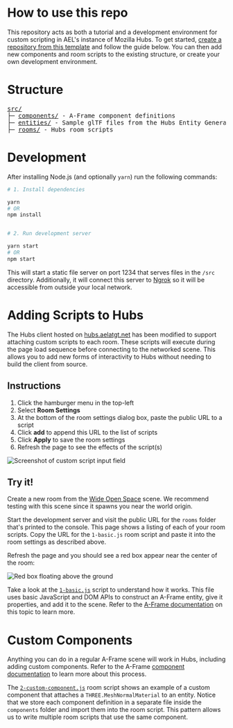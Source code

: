 # How to use this repo

This repository acts as both a tutorial and a development environment for custom
scripting in AEL's instance of Mozilla Hubs. To get started,
[create a repository from this template](https://github.com/mattrossman/hubs-custom-scripts/generate)
and follow the guide below. You can then add new components and room scripts to
the existing structure, or create your own development environment.

# Structure

<pre>
<a href="./src/">src/</a>
├─ <a href="./src/components/">components/</a> - A-Frame component definitions
├─ <a href="./src/entities/">entities/</a> - Sample glTF files from the Hubs Entity Generator
├─ <a href="./src/rooms/">rooms/</a> - Hubs room scripts
</pre>

# Development

After installing Node.js (and optionally `yarn`) run the following commands:

```bash
# 1. Install dependencies

yarn
# OR
npm install


# 2. Run development server

yarn start
# OR
npm start
```

This will start a static file server on port 1234 that serves files in the
`/src` directory. Additionally, it will connect this server to
[Ngrok](https://ngrok.io) so it will be accessible from outside your local
network.

# Adding Scripts to Hubs

The Hubs client hosted on [hubs.aelatgt.net](https://hubs.aelatgt.net) has been
modified to support attaching custom scripts to each room. These scripts will
execute during the page load sequence before connecting to the networked scene.
This allows you to add new forms of interactivity to Hubs without needing to
build the client from source.

## Instructions

1. Click the hamburger menu in the top-left
2. Select **Room Settings**
3. At the bottom of the room settings dialog box, paste the public URL to a
   script
4. Click **add** to append this URL to the list of scripts
5. Click **Apply** to save the room settings
6. Refresh the page to see the effects of the script(s)

![Screenshot of custom script input field](https://i.imgur.com/j6IrzWH.png)

## Try it!

Create a new room from the
[Wide Open Space](https://hubs.aelatgt.net/scenes/BNKgTxW/wideopenspace) scene.
We recommend testing with this scene since it spawns you near the world origin.

Start the development server and visit the public URL for the `rooms` folder
that's printed to the console. This page shows a listing of each of your room
scripts. Copy the URL for the `1-basic.js` room script and paste it into the
room settings as described above.

Refresh the page and you should see a red box appear near the center of the
room:

![Red box floating above the ground](https://i.imgur.com/a73GkTV.png)

Take a look at the [`1-basic.js`](./src/rooms/1-basic.js) script to understand
how it works. This file uses basic JavaScript and DOM APIs to construct an
A-Frame entity, give it properties, and add it to the scene. Refer to the
[A-Frame documentation](https://aframe.io/docs/1.2.0/introduction/javascript-events-dom-apis.html#modifying-the-a-frame-scene-graph)
on this topic to learn more.

# Custom Components

Anything you can do in a regular A-Frame scene will work in Hubs, including
adding custom components. Refer to the A-Frame
[component documentation](https://aframe.io/docs/1.2.0/core/component.html) to
learn more about this process.

The [`2-custom-component.js`](./src/rooms/2-custom-component.js) room script
shows an example of a custom component that attaches a
`THREE.MeshNormalMaterial` to an entity. Notice that we store each component
definition in a separate file inside the `components` folder and import them
into the room script. This pattern allows us to write multiple room scripts that
use the same component.
